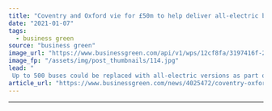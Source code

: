```yaml
---
title: "Coventry and Oxford vie for £50m to help deliver all-electric bus city vision"
date: "2021-01-07"
tags: 
  - business green
source: "business green"
image_url: "https://www.businessgreen.com/api/v1/wps/12cf8fa/3197416f-2cd1-4546-960c-e30efec7ba34/2/oxford-electric-buses-credit-travellinglight-iStock-1197824572-185x114.jpg"
image_fp: "/assets/img/post_thumbnails/114.jpg"
lead: "
 Up to 500 buses could be replaced with all-electric versions as part of government competition ..."
article_url: "https://www.businessgreen.com/news/4025472/coventry-oxford-vie-gbp50m-help-deliver-electric-bus-city-vision"
---
```


---
